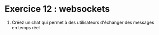 # Exercice 12 : websockets

1. Créez un chat qui permet à des utilisateurs d'échanger des messages en temps réel